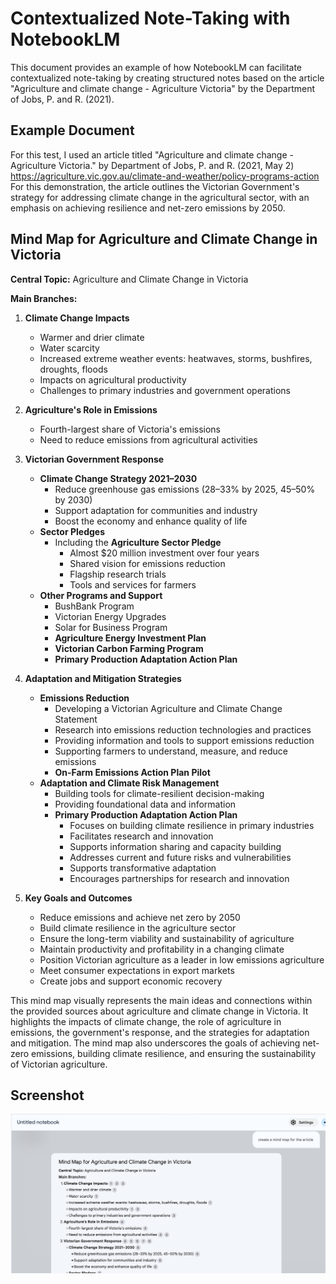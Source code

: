 # Contextualized Note-Taking with NotebookLM

This document provides an example of how NotebookLM can facilitate contextualized note-taking by creating structured notes based on the article "Agriculture and climate change - Agriculture Victoria" by the Department of Jobs, P. and R. (2021).

## Example Document

For this test, I used an article titled "Agriculture and climate change - Agriculture Victoria." by Department of Jobs, P. and R. (2021, May 2) https://agriculture.vic.gov.au/climate-and-weather/policy-programs-action ‌
For this demonstration, the article outlines the Victorian Government's strategy for addressing climate change in the agricultural sector, with an emphasis on achieving resilience and net-zero emissions by 2050.

## Mind Map for Agriculture and Climate Change in Victoria

**Central Topic:** Agriculture and Climate Change in Victoria

**Main Branches:**

1.  **Climate Change Impacts**
    *   Warmer and drier climate
    *   Water scarcity
    *   Increased extreme weather events: heatwaves, storms, bushfires, droughts, floods
    *   Impacts on agricultural productivity
    *   Challenges to primary industries and government operations

2.  **Agriculture's Role in Emissions**
    *   Fourth-largest share of Victoria's emissions
    *   Need to reduce emissions from agricultural activities

3.  **Victorian Government Response**
    *   **Climate Change Strategy 2021–2030**
        *   Reduce greenhouse gas emissions (28–33% by 2025, 45–50% by 2030)
        *   Support adaptation for communities and industry
        *   Boost the economy and enhance quality of life
    *   **Sector Pledges**
        *   Including the **Agriculture Sector Pledge**
            *   Almost $20 million investment over four years
            *   Shared vision for emissions reduction
            *   Flagship research trials
            *   Tools and services for farmers
    *   **Other Programs and Support**
        *   BushBank Program
        *   Victorian Energy Upgrades
        *   Solar for Business Program
        *   **Agriculture Energy Investment Plan**
        *   **Victorian Carbon Farming Program**
        *   **Primary Production Adaptation Action Plan**

4.  **Adaptation and Mitigation Strategies**
    *   **Emissions Reduction**
        *   Developing a Victorian Agriculture and Climate Change Statement
        *   Research into emissions reduction technologies and practices
        *   Providing information and tools to support emissions reduction
        *   Supporting farmers to understand, measure, and reduce emissions
        *   **On-Farm Emissions Action Plan Pilot**
    *   **Adaptation and Climate Risk Management**
        *   Building tools for climate-resilient decision-making
        *   Providing foundational data and information
        *   **Primary Production Adaptation Action Plan**
            *   Focuses on building climate resilience in primary industries
            *   Facilitates research and innovation
            *   Supports information sharing and capacity building
            *   Addresses current and future risks and vulnerabilities
            *   Supports transformative adaptation
            *   Encourages partnerships for research and innovation

5.  **Key Goals and Outcomes**
    *   Reduce emissions and achieve net zero by 2050
    *   Build climate resilience in the agriculture sector
    *   Ensure the long-term viability and sustainability of agriculture
    *   Maintain productivity and profitability in a changing climate
    *   Position Victorian agriculture as a leader in low emissions agriculture
    *   Meet consumer expectations in export markets
    *   Create jobs and support economic recovery

This mind map visually represents the main ideas and connections within the provided sources about agriculture and climate change in Victoria. It highlights the impacts of climate change, the role of agriculture in emissions, the government's response, and the strategies for adaptation and mitigation. The mind map also underscores the goals of achieving net-zero emissions, building climate resilience, and ensuring the sustainability of Victorian agriculture.

## Screenshot

![Contextualized Note-Taking](link_to_contextualized_Note_Taking.png)
